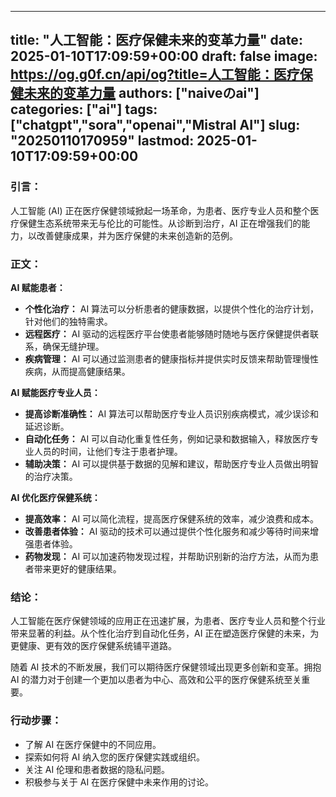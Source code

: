 
---
title: "人工智能：医疗保健未来的变革力量"
date: 2025-01-10T17:09:59+00:00
draft: false
image: https://og.g0f.cn/api/og?title=人工智能：医疗保健未来的变革力量
authors: ["naiveのai"]
categories: ["ai"]
tags: ["chatgpt","sora","openai","Mistral AI"]
slug: "20250110170959"
lastmod: 2025-01-10T17:09:59+00:00
---
### 引言：

人工智能 (AI) 正在医疗保健领域掀起一场革命，为患者、医疗专业人员和整个医疗保健生态系统带来无与伦比的可能性。从诊断到治疗，AI 正在增强我们的能力，以改善健康成果，并为医疗保健的未来创造新的范例。

### 正文：

**AI 赋能患者：**

* **个性化治疗：** AI 算法可以分析患者的健康数据，以提供个性化的治疗计划，针对他们的独特需求。
* **远程医疗：** AI 驱动的远程医疗平台使患者能够随时随地与医疗保健提供者联系，确保无缝护理。
* **疾病管理：** AI 可以通过监测患者的健康指标并提供实时反馈来帮助管理慢性疾病，从而提高健康结果。

**AI 赋能医疗专业人员：**

* **提高诊断准确性：** AI 算法可以帮助医疗专业人员识别疾病模式，减少误诊和延迟诊断。
* **自动化任务：** AI 可以自动化重复性任务，例如记录和数据输入，释放医疗专业人员的时间，让他们专注于患者护理。
* **辅助决策：** AI 可以提供基于数据的见解和建议，帮助医疗专业人员做出明智的治疗决策。

**AI 优化医疗保健系统：**

* **提高效率：** AI 可以简化流程，提高医疗保健系统的效率，减少浪费和成本。
* **改善患者体验：** AI 驱动的技术可以通过提供个性化服务和减少等待时间来增强患者体验。
* **药物发现：** AI 可以加速药物发现过程，并帮助识别新的治疗方法，从而为患者带来更好的健康结果。

### 结论：

人工智能在医疗保健领域的应用正在迅速扩展，为患者、医疗专业人员和整个行业带来显著的利益。从个性化治疗到自动化任务，AI 正在塑造医疗保健的未来，为更健康、更有效的医疗保健系统铺平道路。

随着 AI 技术的不断发展，我们可以期待医疗保健领域出现更多创新和变革。拥抱 AI 的潜力对于创建一个更加以患者为中心、高效和公平的医疗保健系统至关重要。

### 行动步骤：

* 了解 AI 在医疗保健中的不同应用。
* 探索如何将 AI 纳入您的医疗保健实践或组织。
* 关注 AI 伦理和患者数据的隐私问题。
* 积极参与关于 AI 在医疗保健中未来作用的讨论。